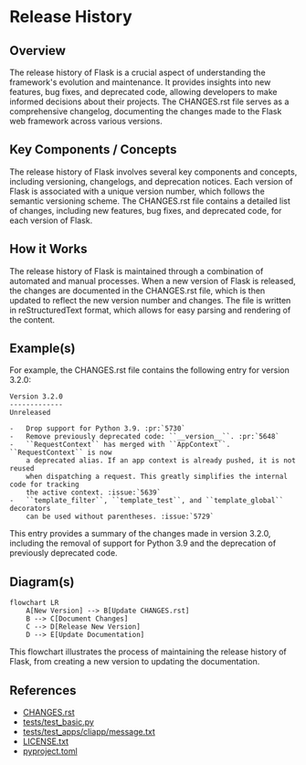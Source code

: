 # Release History
## Overview
The release history of Flask is a crucial aspect of understanding the framework's evolution and maintenance. It provides insights into new features, bug fixes, and deprecated code, allowing developers to make informed decisions about their projects. The CHANGES.rst file serves as a comprehensive changelog, documenting the changes made to the Flask web framework across various versions.

## Key Components / Concepts
The release history of Flask involves several key components and concepts, including versioning, changelogs, and deprecation notices. Each version of Flask is associated with a unique version number, which follows the semantic versioning scheme. The CHANGES.rst file contains a detailed list of changes, including new features, bug fixes, and deprecated code, for each version of Flask.

## How it Works
The release history of Flask is maintained through a combination of automated and manual processes. When a new version of Flask is released, the changes are documented in the CHANGES.rst file, which is then updated to reflect the new version number and changes. The file is written in reStructuredText format, which allows for easy parsing and rendering of the content.

## Example(s)
For example, the CHANGES.rst file contains the following entry for version 3.2.0:
```
Version 3.2.0
-------------
Unreleased

-   Drop support for Python 3.9. :pr:`5730`
-   Remove previously deprecated code: ``__version__``. :pr:`5648`
-   ``RequestContext`` has merged with ``AppContext``. ``RequestContext`` is now
    a deprecated alias. If an app context is already pushed, it is not reused
    when dispatching a request. This greatly simplifies the internal code for tracking
    the active context. :issue:`5639`
-   ``template_filter``, ``template_test``, and ``template_global`` decorators
    can be used without parentheses. :issue:`5729`
```
This entry provides a summary of the changes made in version 3.2.0, including the removal of support for Python 3.9 and the deprecation of previously deprecated code.

## Diagram(s)
```mermaid
flowchart LR
    A[New Version] --> B[Update CHANGES.rst]
    B --> C[Document Changes]
    C --> D[Release New Version]
    D --> E[Update Documentation]
```
This flowchart illustrates the process of maintaining the release history of Flask, from creating a new version to updating the documentation.

## References
* [CHANGES.rst](CHANGES.rst)
* [tests/test_basic.py](tests/test_basic.py)
* [tests/test_apps/cliapp/message.txt](tests/test_apps/cliapp/message.txt)
* [LICENSE.txt](LICENSE.txt)
* [pyproject.toml](pyproject.toml)